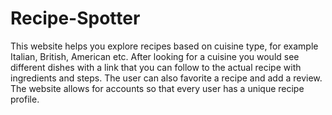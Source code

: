 # Recipe-Spotter
This website helps you explore recipes based on cuisine type, for example Italian, British, American etc. After looking for a cuisine you would see different dishes with a link that you can follow to the actual recipe with ingredients and steps. The user can also favorite a recipe and add a review. The website allows for accounts so that every user has a unique recipe profile. 
